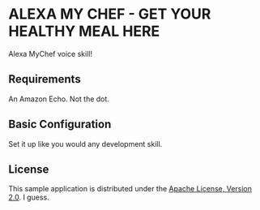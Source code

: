 # ALEXA MY CHEF - GET YOUR HEALTHY MEAL HERE

Alexa MyChef voice skill!

## Requirements

An Amazon Echo. Not the dot. 

## Basic Configuration

Set it up like you would any development skill. 


## License

This sample application is distributed under the
[Apache License, Version 2.0](http://www.apache.org/licenses/LICENSE-2.0).
I guess.
